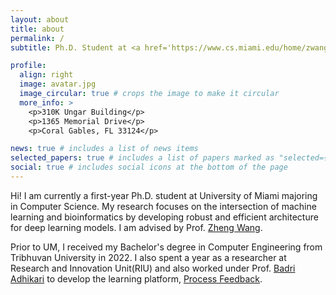 ```yaml
---
layout: about
title: about
permalink: /
subtitle: Ph.D. Student at <a href='https://www.cs.miami.edu/home/zwang/'>Dr. Wang's Lab, University of Miami</a>.

profile:
  align: right
  image: avatar.jpg
  image_circular: true # crops the image to make it circular
  more_info: >
    <p>310K Ungar Building</p>
    <p>1365 Memorial Drive</p>
    <p>Coral Gables, FL 33124</p>

news: true # includes a list of news items
selected_papers: true # includes a list of papers marked as "selected={true}"
social: true # includes social icons at the bottom of the page
---
```


Hi! I am currently a first-year Ph.D. student at University of Miami majoring in Computer Science. My research focuses on the intersection of machine learning and bioinformatics by developing robust and efficient architecture for deep learning models. I am advised by Prof. [Zheng Wang](https://people.miami.edu/profile/6055356a6dc48ef8c5914e7ddc89de64).

Prior to UM, I received my Bachelor's degree in Computer Engineering from Tribhuvan University in 2022. I also spent a year as a researcher at Research and Innovation Unit(RIU) and also worked under Prof. [Badri Adhikari](https://www.umsl.edu/cmpsci/about/People/Faculty/BadriAdhikari/index.html) to develop the learning platform, [Process Feedback](https://processfeedback.org/).

